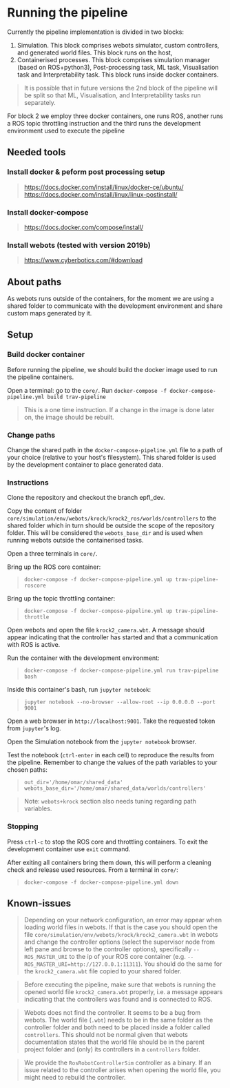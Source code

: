 # Running the pipeline

Currently the pipeline implementation is divided in two blocks:

1. Simulation. This block comprises webots simulator, custom controllers, and generated world files. This block runs on the host,
2. Containerised processes. This block comprises simulation manager (based on ROS+python3), Post-processing task, ML task, Visualisation task and Interpretability task. This block runs inside docker containers.

> It is possible that in future versions the 2nd block of the pipeline will be split so that ML, Visualisation, and Interpretability tasks run separately. 

For block 2 we employ three docker containers, one runs ROS, another runs a ROS topic throttling instruction and the third runs the development environment used to execute the pipeline


## Needed tools

### Install docker & peform post processing setup

> https://docs.docker.com/install/linux/docker-ce/ubuntu/
> https://docs.docker.com/install/linux/linux-postinstall/

### Install docker-compose

> https://docs.docker.com/compose/install/

### Install webots (tested with version 2019b)

> https://www.cyberbotics.com/#download


## About paths

As webots runs outside of the containers, for the moment we are using a shared folder to communicate with the development environment and share custom maps generated by it.

## Setup

### Build docker container

Before running the pipeline, we should build the docker image used to run the pipeline containers.

Open a terminal: go to the `core/`. Run `docker-compose -f docker-compose-pipeline.yml build trav-pipeline`

> This is a one time instruction. If a change in the image is done later on, the image should be rebuilt.

### Change paths

Change the shared path in the `docker-compose-pipeline.yml` file to a path of your choice (relative to your host's filesystem). This shared folder is used by the development container to place generated data.

### Instructions

Clone the repository and checkout the branch epfl_dev.

Copy the content of folder `core/simulation/env/webots/krock/krock2_ros/worlds/controllers` to the shared folder which in turn should be outside the scope of the repository folder. This will be considered the `webots_base_dir` and is used when running webots outside the containerised tasks.

Open a three terminals in `core/`.

Bring up the ROS core container:

> `docker-compose -f docker-compose-pipeline.yml up trav-pipeline-roscore`

Bring up the topic throttling container:

> `docker-compose -f docker-compose-pipeline.yml up trav-pipeline-throttle`

Open webots and open the file `krock2_camera.wbt`. A message should appear indicating that the controller has started and that a communication with ROS is active.

Run the container with the development environment:

> `docker-compose -f docker-compose-pipeline.yml run trav-pipeline bash`

Inside this container's bash, run `jupyter notebook`: 

> `jupyter notebook --no-browser --allow-root --ip 0.0.0.0 --port 9001`

Open a web browser in `http://localhost:9001`. Take the requested token from `jupyter`'s log.

Open the Simulation notebook from the `jupyter notebook` browser. 

Test the notebook (`ctrl-enter` in each cell) to reproduce the results from the pipeline. Remember to change the values of the path variables to your chosen paths:

>`out_dir='/home/omar/shared_data'`
>`webots_base_dir='/home/omar/shared_data/worlds/controllers'`


> Note: `webots+krock` section also needs tuning regarding path variables.

### Stopping

Press `ctrl-c` to stop the ROS core and throttling containers. To exit the development container use `exit` command.

After exiting all containers bring them down, this will perform a cleaning check and release used resources. From a terminal in `core/`:

> `docker-compose -f docker-compose-pipeline.yml down`

## Known-issues

> Depending on your network configuration, an error may appear when loading world files in webots. If that is the case you should open the file `core/simulation/env/webots/krock/krock2_camera.wbt` in webots and change the controller options (select the supervisor node from left pane and browse to the controller options), specifically `--ROS_MASTER_URI` to the ip of your ROS core container (e.g. `--ROS_MASTER_URI=http://127.0.0.1:11311`). You should do the same for the `krock2_camera.wbt` file copied to your shared folder.

> Before executing the pipeline, make sure that webots is running the opened world file  `krock2_camera.wbt` properly, i.e. a message appears indicating that the controllers was found and is connected to ROS.

> Webots does not find the controller. It seems to be a bug from webots. The world file (`.wbt`) needs to be in the same folder as the controller folder and both need to be placed inside a folder called `controllers`. This should not be normal given that webots documentation states that the world file should be in the parent project folder and (only) its controllers in a `controllers` folder. 

> We provide the `RosRobotControllerSim` controller as a binary. If an issue related to the controller arises when opening the world file, you might need to rebuild the controller. 
